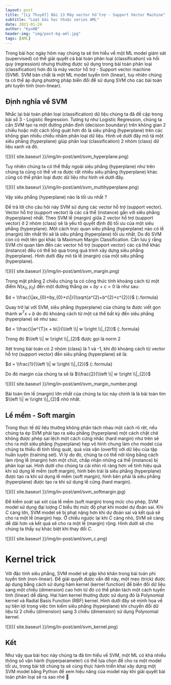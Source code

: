 ```yaml
---
layout: post
title: "[Lý Thuyết] Bài 13 Máy vector hỗ trợ - Support Vector Machine"
subtitle: "Loạt bài học thuộc series AML"
date: 2021-01-24
author: "KyoHB"
header-img: "img/post-bg-aml.jpg"
tags: [AML]
---
```


Trong bài học ngày hôm nay chúng ta sẽ tìm hiểu về một ML model giám sát (supervised) có thể giải quyết cả bài toán phân loại (classification) và hồi quy (regression) nhưng thường được sử dụng trong bài toán phân loại (classification) hơn đó là máy vector hỗ trợ - Support vector machine (SVM). SVM bản chất là một ML model tuyến tính (linear), tuy nhiên chúng ta có thể áp dụng phương pháp biến đổi để sử dụng SVM cho các bài toán phi tuyến tính (non-linear).

## Định nghĩa về SVM

Nhắc lại bài toán phân loại (classification) dữ liệu chúng ta đã đề cập trong bài số 3 - Logistic Regression. Tương tự như Logistic Regression, chúng ta cần SVM tạo ra một đường phân định (decision boundary) trên không gian 2 chiều hoặc một cách tổng quát hơn đó là siêu phẳng (hyperplane) trên các không gian nhiều chiều nhằm phân loại dữ liệu. Hình vẽ dưới đây mô tả một siêu phẳng (hyperplane) giúp phân loại (classification) 2 nhóm (class) dữ liệu xanh và đỏ.

![]({{ site.baseurl }}/img/in-post/aml/svm_hyperplane.png)

Tuy nhiên chúng ta có thể thấy ngoài siêu phẳng (hyperplane) như trên chúng ta cũng có thể vẽ ra được rất nhiều siêu phẳng (hyperplane) khác cũng có thể phân loại được dữ liệu như hình vẽ dưới đây.

![]({{ site.baseurl }}/img/in-post/aml/svm_multihyperplane.png)

Vậy siêu phẳng (hyperplane) nào là tối ưu nhất ?

Để trả lời cho câu hỏi này SVM sử dụng các vector hỗ trợ (support vector). Vector hỗ trợ (support vector) là các cá thể (instance) gần với siêu phẳng (hyperplane) nhất. Theo SVM lề (margin) giữa 2 vector hỗ trợ (support vector) ở 2 nhóm (class) sẽ là yếu tố quyết định độ tối ưu của một siêu phẳng (hyperplane). Một cách trực quan siêu phẳng (hyperplane) nào có lề (margin) lớn nhất thì sẽ là siêu phẳng (hyperplane) tối ưu nhất. Do đó SVM còn có một tên gọi khác là Maximum Margin Classification. Cần lưu ý rằng SVM chỉ quan tâm đến các vector hỗ trợ (support vector) các cá thể khác (instance) đều có thể bỏ qua trong quá trình xây dựng siêu phẳng (hyperplane). Hình dưới đây mô tả lề (margin) của một siêu phẳng (hyperplane).

![]({{ site.baseurl }}/img/in-post/aml/svm_margin.png)

Trong mặt phẳng 2 chiều chúng ta có công thức tính khoảng cách từ một điểm $N(x_{0}, y_{0})$ đến một đường thẳng $ax+by+c= 0$ là như sau:

$d = \\frac{\|ax_{0}+by_{0}+c\|}{\\sqrt{a^{2}+b^{2}+c^{2}}}$
{:.formula}

Quay trở lại với SVM, siêu phẳng (hyperplane) của chúng ta được viết gọn thành $w^{T}x + b$ do đó khoảng cách từ một cá thể bất kỳ đến siêu phẳng (hyperplane) sẽ như sau:

$d = \\frac{\|w^{T}x + b\|}{\\left \\| w \\right \\|_{2}}$
{:.formula}

Trong đó $\\left \\| w \\right \\|_{2}$ được gọi là norm 2 

Xét trong bài toán có 2 nhóm (class) là 1 và -1, khi đó khoảng cách từ vector hỗ trợ (support vector) đến siêu phẳng (hyperplane) sẽ là:

$d = \\frac{1}{\\left \\| w \\right \\|_{2}}$
{:.formula}

Do đó margin của chúng ta sẽ là $\\frac{2}{\\left \\| w \\right \\|_{2}}$

![]({{ site.baseurl }}/img/in-post/aml/svm_margin_number.png)

Bài toán tìm lề (margin) lớn nhất của chúng ta lúc này chính là là bài toàn tìm $\\left \\| w \\right \\|_{2}$ nhỏ nhất.


## Lề mềm - Soft margin

Trong thực tế dữ liệu thường không phân tách nhau một cách rõ rệt, nếu chúng ta ép SVM phải tạo ra siêu phẳng (hyperplane) một cách chặt chẽ không được phép sai lệch một cách cứng nhắc (hard margin) như trên sẽ cho ra một siêu phẳng (hyperplane) hẹp vô hình chung làm cho model của chúng ta thiếu đi tính tổng quát, quá vừa vặn (overfit) với dữ liệu của tập huấn luyện (training set). Vì lý do đó, chúng ta có thể nới lỏng bẳng cách làm rộng lề (margin) hơn một chút, chấp nhận những cá thể (instance) bị phân loại sai. Hình dưới cho chúng ta cái nhìn rõ ràng hơn về tính hiệu quả khi sử dụng lề mềm (soft margin), hình bên trái là siêu phẳng (hyperplane) được tạo ra khi sử dụng lề mềm (soft margin), hình bên phải là siêu phẳng (hyperplane) được tạo ra khi sử dụng lề cứng (hard margin).

![]({{ site.baseurl }}/img/in-post/aml/svm_softmargin.jpg)

Để kiểm soát sai xót của lề mềm (soft margin) trong mức cho phép, SVM model sử dụng đại lượng $C$ biểu thị mức độ phạt khi model dự đoán sai. Khi $C$ càng lớn, SVM model sẽ bị phạt nặng hơn khi dự đoán sai và kết quả sẽ cho ra một lề (margin) hẹp. Ở chiều ngược lại khi $C$ càng nhỏ, SVM sẽ càng dễ dãi hơn và kết quả sẽ cho ra một lề (margin) rộng. Hình dưới sẽ cho chúng ta thấy sự khác biệt khi thay đổi $C$.

![]({{ site.baseurl }}/img/in-post/aml/svm_c.png)

# Kernel trick

Với đặc tính siêu phẳng, SVM model sẽ gặp khó khăn trong bài toán phi tuyến tính (non-linear). Để giải quyết được vấn đề này, một mẹo (trick) được áp dụng bằng cách sử dụng hàm kernel (kernel function) để biến đổi dữ liệu sang một chiều (dimension) cao hơn từ đó có thể phân tách một cách tuyến tính (linear) dễ dàng. Hai hàm kernel thường được sử dụng đó là Polynomial kernel và Radial Basis Function (RBF) kernel. Hình dưới đây sẽ minh họa về sự tiện lợi trong việc tìm kiếm siêu phẳng (hyperplane) khi chuyển đổi dữ liệu từ 2 chiều (dimension) sang 3 chiều (dimension) sử dụng Polynomial kernel.

![]({{ site.baseurl }}/img/in-post/aml/svm_kernel.png)

## Kết

Như vậy qua bài học này chúng ta đã tìm hiểu về SVM, một ML có khá nhiều thông số vận hành (hyperparameter) có thể lựa chọn để cho ra một model tối ưu, trong bài tới chúng ta sẽ cùng thực hành triển khai xây dựng một SVM model bằng Python để xem hiệu năng của model này khi giải quyết bài toán phân loại sẽ ra sao nhé 💪